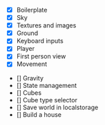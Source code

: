 - [X] Boilerplate
- [X] Sky
- [X] Textures and images
- [X] Ground
- [X] Keyboard inputs
- [X] Player
- [X] First person view
- [X] Movement
- [] Gravity
- [] State management
- [] Cubes
- [] Cube type selector
- [] Save world in localstorage
- [] Build a house
